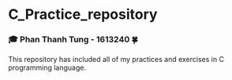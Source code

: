 # C_Practice_repository

### 🎓 Phan Thanh Tung - 1613240 🍀

This repository has included all of my practices and exercises in C programming language.
